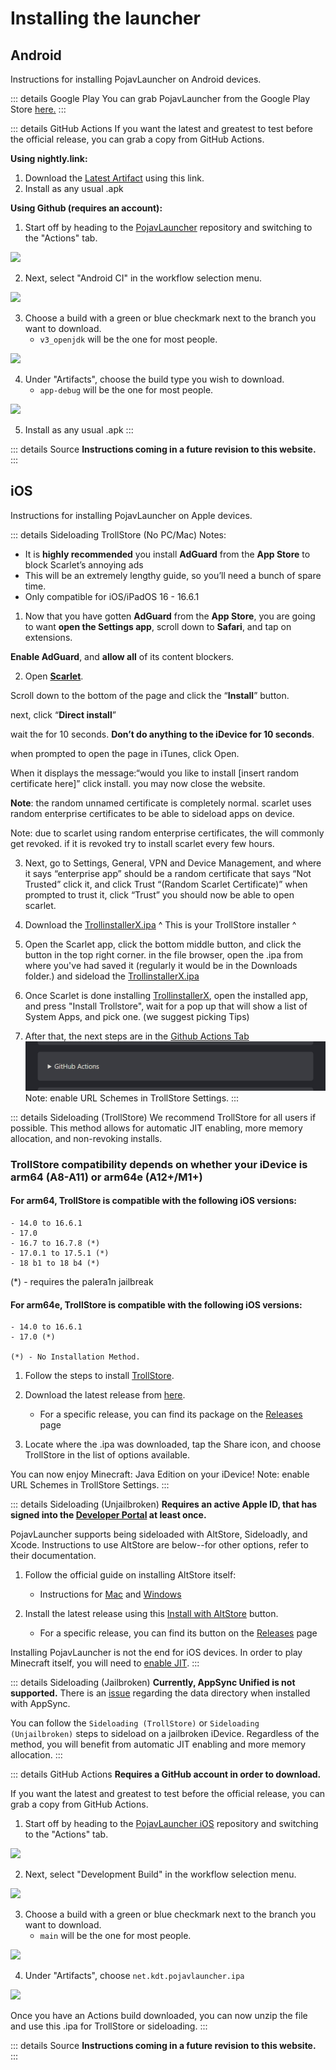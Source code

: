 # Installing the launcher

## Android
Instructions for installing PojavLauncher on Android devices.

::: details Google Play
You can grab PojavLauncher from the Google Play Store [here.](https://play.google.com/store/apps/details?id=net.kdt.pojavlaunch)
:::

::: details GitHub Actions
If you want the latest and greatest to test before the official release, you can grab a copy from GitHub Actions.

**Using nightly.link:**
1. Download the [Latest Artifact](https://nightly.link/PojavLauncherTeam/PojavLauncher/workflows/android/v3_openjdk/app-debug.zip) using this link.
2. Install as any usual .apk

**Using Github (requires an account):**

1. Start off by heading to the [PojavLauncher](https://github.com/PojavLauncherTeam/PojavLauncher) repository and switching to the "Actions" tab.

![](./images/Actions/android/Android-Actions-1.png)

2. Next, select "Android CI" in the workflow selection menu.

![](./images/Actions/android/Android-Actions-2.png)

3. Choose a build with a green or blue checkmark next to the branch you want to download.
    - `v3_openjdk` will be the one for most people.

![](./images/Actions/android/Android-Actions-3.png)

4. Under "Artifacts", choose the build type you wish to download.
    - `app-debug` will be the one for most people.

![](./images/Actions/android/Android-Actions-4.png)

5. Install as any usual .apk
:::

::: details Source
**Instructions coming in a future revision to this website.**
:::

## iOS
Instructions for installing PojavLauncher on Apple devices.

::: details Sideloading TrollStore (No PC/Mac)
Notes:
- It is **highly recommended** you install __AdGuard__ from the __App Store__ to block Scarlet’s annoying ads
- This will be an extremely lengthy guide, so you’ll need a bunch of spare time.
- Only compatible for iOS/iPadOS 16 - 16.6.1

1. Now that you have gotten __AdGuard__ from the __App Store__, you are going to want __open the **Settings** app__, scroll down to **Safari**, and tap on extensions.

__Enable **AdGuard**__, and **__allow all__** of its content blockers.

2. Open __[Scarlet](https://usescarlet.com/)__.

Scroll down to the bottom of the page and click the “**Install**” button.

next, click “**Direct install**”

wait the for 10 seconds. **Don’t do anything to the iDevice for 10 seconds**.

when prompted to open the page in iTunes, click Open.

When it displays the message:“would you like to install [insert random certificate here]” click install. you may now close the website.

**Note**: the random unnamed certificate is completely normal. scarlet uses random enterprise certificates to be able to sideload apps on device. 

Note: due to scarlet using random enterprise certificates, the will commonly get revoked. if it is revoked try to install scarlet every few hours.

3. Next, go to Settings, General, VPN and Device Management, and where it says “enterprise app” should be a random certificate that says “Not Trusted” click it, and click Trust “(Random Scarlet Certificate)”
when prompted to trust it, click “Trust”
you should now be able to open scarlet.

4. Download the [TrollinstallerX.ipa](https://github.com/alfiecg24/TrollInstallerX/releases/download/1.0.2/TrollInstallerX.ipa)
^ This is your TrollStore installer ^

5. Open the Scarlet app, click the bottom middle button, and click the button in the top right corner. in the file browser, open the .ipa from where you've had saved it (regularly it would be in the Downloads folder.) and sideload the [TrollinstallerX.ipa](https://github.com/alfiecg24/TrollInstallerX/releases/download/1.0.2/TrollInstallerX.ipa)

6. Once Scarlet is done installing [TrollinstallerX](https://github.com/alfiecg24/TrollInstallerX/releases/download/1.0.2/TrollInstallerX.ipa), open the installed app, and press "Install Trollstore", wait for a pop up that will show a list of System Apps, and pick one. (we suggest picking Tips)

7. After that, the next steps are in the [Github Actions Tab](https://pojavlauncherteam.github.io/INSTALL.html#ios)
![](./images/Actions/ios/TSNOPC.png)
Note: enable URL Schemes in TrollStore Settings.
:::

::: details Sideloading (TrollStore)
We recommend TrollStore for all users if possible. This method allows for automatic JIT enabling, more memory allocation, and non-revoking installs.

### TrollStore compatibility depends on whether your iDevice is arm64 (A8-A11) or arm64e (A12+/M1+)

   #### For arm64, TrollStore is compatible with the following iOS versions:
  
    - 14.0 to 16.6.1
    - 17.0 
	- 16.7 to 16.7.8 (*)
 	- 17.0.1 to 17.5.1 (*)
  	- 18 b1 to 18 b4 (*)

 (*) - requires the palera1n jailbreak
  
   #### For arm64e, TrollStore is compatible with the following iOS versions:
  
    - 14.0 to 16.6.1
    - 17.0 (*)

	(*) - No Installation Method.

1. Follow the steps to install [TrollStore](https://github.com/opa334/TrollStore).
 
2. Download the latest release from [here](https://github.com/PojavLauncherTeam/PojavLauncher_iOS/releases/latest/download/net.kdt.pojavlauncher.ipa).
    - For a specific release, you can find its package on the [Releases](https://github.com/PojavLauncherTeam/PojavLauncher_iOS/releases) page

3. Locate where the .ipa was downloaded, tap the Share icon, and choose TrollStore in the list of options available.

You can now enjoy Minecraft: Java Edition on your iDevice!
Note: enable URL Schemes in TrollStore Settings.
:::

::: details Sideloading (Unjailbroken)
**Requires an active Apple ID, that has signed into the [Developer Portal](https://developer.apple.com/account) at least once.**

PojavLauncher supports being sideloaded with AltStore, Sideloadly, and Xcode. Instructions to use AltStore are below--for other options, refer to their documentation.

1. Follow the official guide on installing AltStore itself:
    - Instructions for [Mac](https://faq.altstore.io/getting-started/how-to-install-altstore-macos) and [Windows](https://faq.altstore.io/getting-started/how-to-install-altstore-windows)
    
2. Install the latest release using this [Install with AltStore](altstore://install?url=https://github.com/PojavLauncherTeam/PojavLauncher_iOS/releases/latest/download/net.kdt.pojavlauncher.ipa) button.
    - For a specific release, you can find its button on the [Releases](https://github.com/PojavLauncherTeam/PojavLauncher_iOS/releases) page

Installing PojavLauncher is not the end for iOS devices. In order to play Minecraft itself, you will need to [enable JIT](./JIT.md).
:::

::: details Sideloading (Jailbroken)
**Currently, AppSync Unified is not supported.** There is an [issue](https://github.com/akemin-dayo/AppSync/issues/108) regarding the data directory when installed with AppSync.

You can follow the `Sideloading (TrollStore)` or `Sideloading (Unjailbroken)` steps to sideload on a jailbroken iDevice. Regardless of the method, you will benefit from automatic JIT enabling and more memory allocation.
:::

::: details GitHub Actions
**Requires a GitHub account in order to download.**

If you want the latest and greatest to test before the official release, you can grab a copy from GitHub Actions.

1. Start off by heading to the [PojavLauncher iOS](https://github.com/PojavLauncherTeam/PojavLauncher_iOS) repository and switching to the "Actions" tab.

![](./images/Actions/ios/iOS-Actions-1.png)

2. Next, select "Development Build" in the workflow selection menu.

![](./images/Actions/ios/iOS-Actions-2.png)

3. Choose a build with a green or blue checkmark next to the branch you want to download.
    - `main` will be the one for most people.

![](./images/Actions/ios/iOS-Actions-3.png)

4. Under "Artifacts", choose `net.kdt.pojavlauncher.ipa`

![](./images/Actions/ios/iOS-Actions-4.png)

Once you have an Actions build downloaded, you can now unzip the file and use this .ipa for TrollStore or sideloading.
:::

::: details Source
**Instructions coming in a future revision to this website.**
:::
